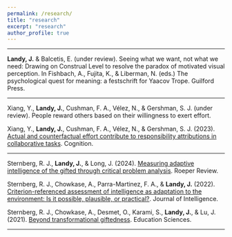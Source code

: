 ```yaml
---
permalink: /research/
title: "research"
excerpt: "research"
author_profile: true
---
```


-------

**Landy, J.** & Balcetis, E. (under review). Seeing what we want, not what we need: Drawing on Construal Level to
resolve the paradox of motivated visual perception. In Fishbach, A., Fujita, K., & Liberman, N. (eds.) The psychological
quest for meaning: a festschrift for Yaacov Trope. Guilford Press.

-------

Xiang, Y., **Landy, J.**, Cushman, F. A., Vélez, N., & Gershman, S. J. (under review). People reward others based on their willingness to exert effort.

Xiang, Y., **Landy, J.**, Cushman, F. A., Vélez, N., & Gershman, S. J. (2023). [Actual and counterfactual effort contribute to responsibility attributions in collaborative tasks](https://web.archive.org/web/20230918164616/https://www.sciencedirect.com/science/article/abs/pii/S0010027723002433?dgcid=author). Cognition.

-------

Sternberg, R. J., **Landy, J.**, & Long, J. (2024). [Measuring adaptive intelligence of the gifted through critical problem analysis](https://www.tandfonline.com/doi/full/10.1080/02783193.2024.2357543). Roeper Review.

Sternberg, R. J., Chowkase, A., Parra-Martinez, F. A., & **Landy, J.** (2022). [Criterion-referenced assessment of
intelligence as adaptation to the environment: Is it possible, plausible, or practical?](https://web.archive.org/web/20230918164951/https://www.mdpi.com/2079-3200/10/3/57). Journal of Intelligence.

Sternberg, R. J., Chowkase, A., Desmet, O., Karami, S., **Landy, J.**, & Lu, J. (2021). [Beyond transformational giftedness](https://web.archive.org/web/20230918165132/https://www.mdpi.com/2227-7102/11/5/192). Education Sciences.

------ 
